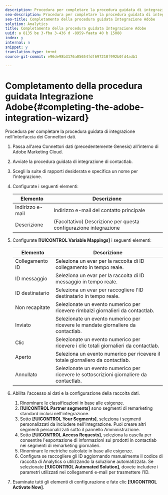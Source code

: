 ```yaml
---
description: Procedura per completare la procedura guidata di integrazione nell'interfaccia dei Connettori dati.
seo-description: Procedura per completare la procedura guidata di integrazione nell'interfaccia dei Connettori dati.
seo-title: Completamento della procedura guidata Integrazione Adobe
solution: Analytics
title: Completamento della procedura guidata Integrazione Adobe
uuid: a 8135 be 3-fba 3-436 d -8959-faata 40 b 15088
index: y
internal: n
snippet: y
translation-type: tm+mt
source-git-commit: e96de98b3176a05654fdf697210f992b0fd4adb1

---
```



# Completamento della procedura guidata Integrazione Adobe{#completing-the-adobe-integration-wizard}

Procedura per completare la procedura guidata di integrazione nell'interfaccia dei Connettori dati.

1. Passa all'area Connettori dati (precedentemente Genesis) all'interno di Adobe Marketing Cloud.
1. Avviate la procedura guidata di integrazione di contactlab.
1. Scegli la suite di rapporti desiderata e specifica un nome per l'integrazione.
1. Configurate i seguenti elementi:

   | Elemento | Descrizione |
   |---|---|
   | Indirizzo e-mail | Indirizzo e-mail del contatto principale |
   | Descrizione | (Facoltativo) Descrizione per questa configurazione integrazione |

1. Configurate **[!UICONTROL Variable Mappings]** i seguenti elementi:

   | Elemento | Descrizione |
   |---|---|
   | Collegamento ID | Seleziona un evar per la raccolta di ID collegamento in tempo reale. |
   | ID messaggio | Seleziona un evar per la raccolta di ID messaggio in tempo reale. |
   | ID destinatario | Seleziona un evar per raccogliere l'ID destinatario in tempo reale. |
   | Non recapitate | Selezionate un evento numerico per ricevere rimbalzi giornalieri da contactlab. |
   | Inviato | Selezionate un evento numerico per ricevere le mandate giornaliere da contactlab. |
   | Clic | Selezionate un evento numerico per ricevere i clic totali giornalieri da contactlab. |
   | Aperto | Seleziona un evento numerico per ricevere il totale giornaliero da contactlab. |
   | Annullato | Selezionate un evento numerico per ricevere le sottoscrizioni giornaliere da contactlab. |

1. Abilita l'accesso ai dati e la configurazione della raccolta dati.
   1. Rinominare le classificazioni in base alle esigenze.
   1. **[!UICONTROL Partner segments]** sono segmenti di remarketing standard inclusi nell'integrazione.
   1. Sotto **[!UICONTROL Your Segments]**, seleziona i segmenti personalizzati da includere nell'integrazione. Puoi creare altri segmenti personalizzati sotto il pannello Amministrazione.
   1. Sotto **[!UICONTROL Access Requests]**, seleziona la casella per consentire l'esportazione di informazioni sui prodotti in contactlab nei segmenti di remarketing giornalieri.
   1. Rinominare le metriche calcolate in base alle esigenze.
   1. Configura se raccogliere gli ID aggiornando manualmente il codice di raccolta di Analytics o utilizzando la soluzione automatizzata. Se selezionate **[!UICONTROL Automated Solution]**, dovete includere i parametri utilizzati nei collegamenti e-mail per trasmettere l'ID.
1. Esaminate tutti gli elementi di configurazione e fate clic **[!UICONTROL Activate Now]**.
